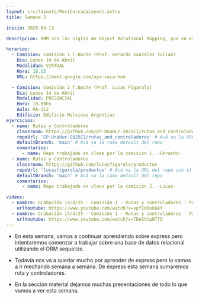 ```yaml
---
layout: src/layouts/PostCursadaLayout.astro
title: Semana 3

inicio: 2025-04-13

descripcion: ORM son las siglas de Object Relational Mapping, que en español significa "mapeo objeto-relacional"

horarios:
  - Comision: Comisión 1 T.Noche (Prof. Gerardo Gonzalez Tulian)
    Dia: Lunes 14 de Abril
    Modalidad: VIRTUAL
    Hora: 18.15
    URL: https://meet.google.com/aya-vaia-hoo

  - Comision: Comisión 2 T.Noche (Prof. Lucas Figarola)
    Dia: Lunes 14 de Abril
    Modalidad: PRESENCIAL
    Hora: 18.00hs
    Aula: MA-112
    Edificio: Edificio Malvinas Argentias
ejercicios:
  - name: Rutas y Controladores
    classroom: https://github.com/EP-UnaHur-2025C1/rutas_and_controladores
    repoUrl: 'EP-UnaHur-2025C1/rutas_and_controladores' # Acá va la URL del repo sin el "https://github.com/"
    defaultBranch: 'main' # Acá va la rama default del repo
    comentarios:
      - name: Repo trabajado en clase por la comisión 1. -Gerardo-
  - name: Rutas y Controladores
    classroom: https://github.com/lucasfigarola/productos
    repoUrl: 'lucasfigarola/productos' # Acá va la URL del repo sin el "https://github.com/"
    defaultBranch: 'main' # Acá va la rama default del repo
    comentarios:
      - name: Repo trabajado en clase por la comisión 2. -Lucas-

videos:
  - nombre: Grabación 14/4/25 - Comisión 1 - Rutas y controladores - Parte I
    urlYoutube: https://www.youtube.com/watch?v=vpf1d8uOu8Y
  - nombre: Grabación 14/4/25 - Comisión 1 - Rutas y controladores - Parte II
    urlYoutube: https://www.youtube.com/watch?v=TDeSVtpNTfQ
---
```


- En esta semana, vamos a continuar aprendiendo sobre express pero intentaremos comenzar a trabajar sobre una base de datos relacional utilizando el ORM sequelize.

- Todavia nos va a quedar mucho por aprender de express pero lo vamos a ir mechando semana a semana. De express esta semana sumaremos ruta y controladores.

- En la sección material dejamos muchas presentaciones de todo lo que vamos a ver esta semana.
